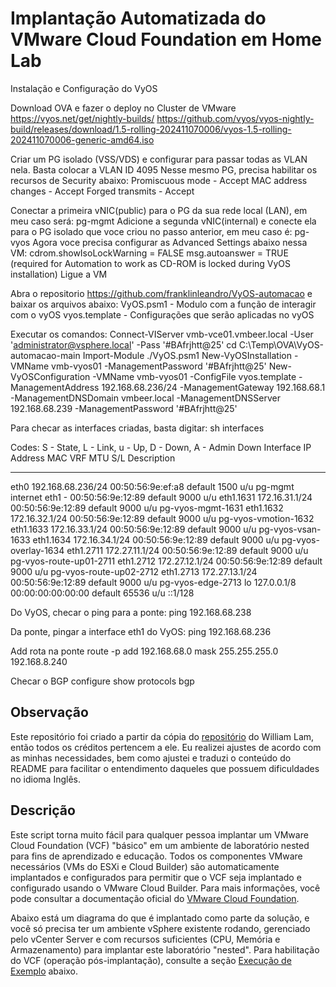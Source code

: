 # Implantação Automatizada do VMware Cloud Foundation em Home Lab

Instalação e Configuração do VyOS

Download OVA e fazer o deploy no Cluster de VMware
https://vyos.net/get/nightly-builds/
https://github.com/vyos/vyos-nightly-build/releases/download/1.5-rolling-202411070006/vyos-1.5-rolling-202411070006-generic-amd64.iso

Criar um PG isolado (VSS/VDS) e configurar para passar todas as VLAN nela. Basta colocar a VLAN ID 4095
Nesse mesmo PG, precisa habilitar os recursos de Security abaixo:
Promiscuous mode - Accept
MAC address changes - Accept
Forged transmits - Accept

Conectar a primeira vNIC(public) para o PG da sua rede local (LAN), em meu caso será: pg-mgmt
Adicione a segunda vNIC(internal) e conecte ela para o PG isolado que voce criou no passo anterior, em meu caso é: pg-vyos
Agora voce precisa configurar as Advanced Settings abaixo nessa VM:
cdrom.showIsoLockWarning = FALSE
msg.autoanswer = TRUE (required for Automation to work as CD-ROM is locked during VyOS installation)
Ligue a VM

Abra o repositorio https://github.com/franklinleandro/VyOS-automacao e baixar os arquivos abaixo:
VyOS.psm1 - Modulo com a função de interagir com o vyOS
vyos.template - Configurações que serão aplicadas no vyOS

Executar os comandos:
Connect-VIServer vmb-vce01.vmbeer.local -User 'administrator@vsphere.local' -Pass '#BAfrjhtt@25'
cd C:\Temp\OVA\VyOS-automacao-main
Import-Module ./VyOS.psm1
New-VyOSInstallation -VMName vmb-vyos01 -ManagementPassword '#BAfrjhtt@25'
New-VyOSConfiguration -VMName vmb-vyos01 -ConfigFile vyos.template -ManagementAddress 192.168.68.236/24 -ManagementGateway 192.168.68.1 -ManagementDNSDomain vmbeer.local -ManagementDNSServer 192.168.68.239 -ManagementPassword '#BAfrjhtt@25'



Para checar as interfaces criadas, basta digitar:
sh interfaces

Codes: S - State, L - Link, u - Up, D - Down, A - Admin Down
Interface    IP Address         MAC                VRF        MTU  S/L    Description
-----------  -----------------  -----------------  -------  -----  -----  -----------------------
eth0         192.168.68.236/24  00:50:56:9e:ef:a8  default   1500  u/u    pg-mgmt internet
eth1         -                  00:50:56:9e:12:89  default   9000  u/u
eth1.1631    172.16.31.1/24     00:50:56:9e:12:89  default   9000  u/u    pg-vyos-mgmt-1631
eth1.1632    172.16.32.1/24     00:50:56:9e:12:89  default   9000  u/u    pg-vyos-vmotion-1632
eth1.1633    172.16.33.1/24     00:50:56:9e:12:89  default   9000  u/u    pg-vyos-vsan-1633
eth1.1634    172.16.34.1/24     00:50:56:9e:12:89  default   9000  u/u    pg-vyos-overlay-1634
eth1.2711    172.27.11.1/24     00:50:56:9e:12:89  default   9000  u/u    pg-vyos-route-up01-2711
eth1.2712    172.27.12.1/24     00:50:56:9e:12:89  default   9000  u/u    pg-vyos-route-up02-2712
eth1.2713    172.27.13.1/24     00:50:56:9e:12:89  default   9000  u/u    pg-vyos-edge-2713
lo           127.0.0.1/8        00:00:00:00:00:00  default  65536  u/u
             ::1/128

Do VyOS, checar o ping para a ponte:
ping 192.168.68.238

Da ponte, pingar a interface eth1 do VyOS:
ping 192.168.68.236

Add rota na ponte
route -p add 192.168.68.0 mask 255.255.255.0 192.168.8.240

Checar o BGP
configure
show protocols bgp





## Observação

Este repositório foi criado a partir da cópia do [repositório](https://github.com/lamw/vcf-automated-lab-deployment) do William Lam, então todos os créditos pertencem a ele.
Eu realizei ajustes de acordo com as minhas necessidades, bem como ajustei e traduzi o conteúdo do README para facilitar o entendimento daqueles que possuem dificuldades no idioma Inglês.

## Descrição

Este script torna muito fácil para qualquer pessoa implantar um VMware Cloud Foundation (VCF) "básico" em um ambiente de laboratório nested para fins de aprendizado e educação. Todos os componentes VMware necessários (VMs do ESXi e Cloud Builder) são automaticamente implantados e configurados para permitir que o VCF seja implantado e configurado usando o VMware Cloud Builder. Para mais informações, você pode consultar a documentação oficial do [VMware Cloud Foundation](https://docs.vmware.com/en/VMware-Cloud-Foundation/index.html).

Abaixo está um diagrama do que é implantado como parte da solução, e você só precisa ter um ambiente vSphere existente rodando, gerenciado pelo vCenter Server e com recursos suficientes (CPU, Memória e Armazenamento) para implantar este laboratório "nested". Para habilitação do VCF (operação pós-implantação), consulte a seção [Execução de Exemplo](#sample-execution) abaixo.
